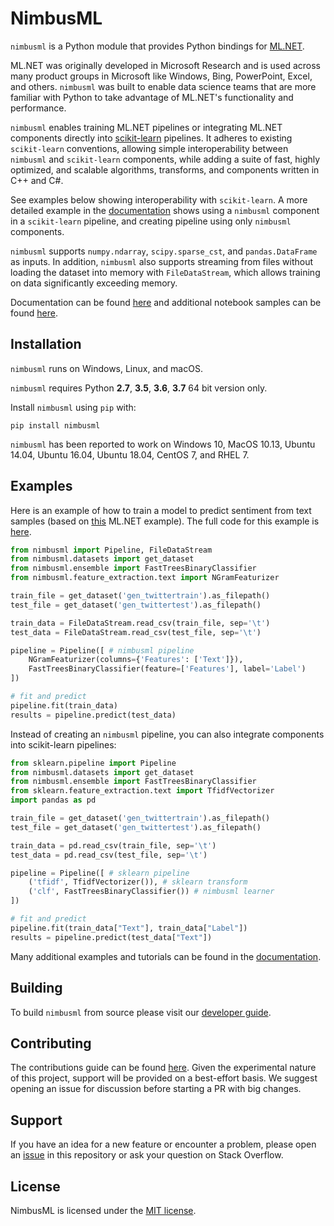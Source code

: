 # NimbusML

`nimbusml` is a Python module that provides Python bindings for [ML.NET](https://github.com/dotnet/machinelearning). 

ML.NET was originally developed in Microsoft Research and is used across many product groups in Microsoft like Windows, Bing, PowerPoint, Excel, and others. `nimbusml` was built to enable data science teams that are more familiar with Python to take advantage of ML.NET's functionality and performance. 

`nimbusml` enables training ML.NET pipelines or integrating ML.NET components directly into [scikit-learn](https://scikit-learn.org/stable/) pipelines. It adheres to existing `scikit-learn` conventions, allowing simple interoperability between `nimbusml` and `scikit-learn` components, while adding a suite of fast, highly optimized, and scalable algorithms, transforms, and components written in C++ and C\#.

See examples below showing interoperability with `scikit-learn`. A more detailed example in the [documentation](https://docs.microsoft.com/en-us/nimbusml/tutorials/b_c-sentiment-analysis-3-combining-nimbusml-and-scikit-learn) shows using a `nimbusml` component in a `scikit-learn` pipeline, and creating pipeline using only `nimbusml` components.

`nimbusml` supports `numpy.ndarray`, `scipy.sparse_cst`, and `pandas.DataFrame` as inputs. In addition, `nimbusml` also supports streaming from files without loading the dataset into memory with `FileDataStream`, which allows training on data significantly exceeding memory.

Documentation can be found [here](https://docs.microsoft.com/en-us/NimbusML/overview) and additional notebook samples can be found [here](https://github.com/Microsoft/NimbusML-Samples).

## Installation

`nimbusml` runs on Windows, Linux, and macOS. 

`nimbusml` requires Python **2.7**, **3.5**, **3.6**, **3.7** 64 bit version only.

Install `nimbusml` using `pip` with:

```
pip install nimbusml
```

`nimbusml` has been reported to work on Windows 10, MacOS 10.13, Ubuntu 14.04, Ubuntu 16.04, Ubuntu 18.04, CentOS 7, and RHEL 7.

## Examples

Here is an example of how to train a model to predict sentiment from text samples (based on [this](https://github.com/dotnet/machinelearning/blob/master/README.md) ML.NET example). The full code for this example is [here](https://github.com/Microsoft/NimbusML-Samples/blob/master/samples/2.1%20%5BText%5D%20Sentiment%20Analysis%201%20-%20Data%20Loading%20with%20Pandas.ipynb).

```python
from nimbusml import Pipeline, FileDataStream
from nimbusml.datasets import get_dataset
from nimbusml.ensemble import FastTreesBinaryClassifier
from nimbusml.feature_extraction.text import NGramFeaturizer

train_file = get_dataset('gen_twittertrain').as_filepath()
test_file = get_dataset('gen_twittertest').as_filepath()

train_data = FileDataStream.read_csv(train_file, sep='\t')
test_data = FileDataStream.read_csv(test_file, sep='\t')

pipeline = Pipeline([ # nimbusml pipeline
    NGramFeaturizer(columns={'Features': ['Text']}),
    FastTreesBinaryClassifier(feature=['Features'], label='Label')
])

# fit and predict
pipeline.fit(train_data)
results = pipeline.predict(test_data)
```

Instead of creating an `nimbusml` pipeline, you can also integrate components into scikit-learn pipelines:

```python
from sklearn.pipeline import Pipeline
from nimbusml.datasets import get_dataset
from nimbusml.ensemble import FastTreesBinaryClassifier
from sklearn.feature_extraction.text import TfidfVectorizer
import pandas as pd

train_file = get_dataset('gen_twittertrain').as_filepath()
test_file = get_dataset('gen_twittertest').as_filepath()

train_data = pd.read_csv(train_file, sep='\t')
test_data = pd.read_csv(test_file, sep='\t')

pipeline = Pipeline([ # sklearn pipeline
    ('tfidf', TfidfVectorizer()), # sklearn transform
    ('clf', FastTreesBinaryClassifier()) # nimbusml learner
])

# fit and predict
pipeline.fit(train_data["Text"], train_data["Label"])
results = pipeline.predict(test_data["Text"])
```



Many additional examples and tutorials can be found in the [documentation](https://docs.microsoft.com/en-us/NimbusML/overview).


## Building

To build `nimbusml` from source please visit our [developer guide](docs/developers/developer-guide.md).

## Contributing

The contributions guide can be found [here](CONTRIBUTING.md). Given the experimental nature of this project, support will be provided on a best-effort basis. We suggest opening an issue for discussion before starting a PR with big changes.

## Support

If you have an idea for a new feature or encounter a problem, please open an [issue](https://github.com/Microsoft/NimbusML/issues/new) in this repository or ask your question on Stack Overflow.

## License

NimbusML is licensed under the [MIT license](LICENSE).

